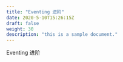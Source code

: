 ```yaml
---
title: "Eventing 进阶"
date: 2020-5-10T15:26:15Z
draft: false
weight: 30
description: "this is a sample document."
---
```


Eventing 进阶